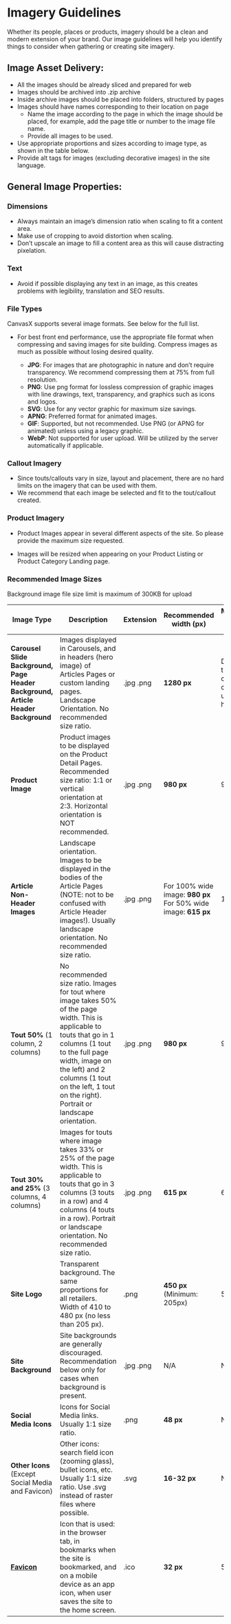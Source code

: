 # Imagery Guidelines

Whether its people, places or products, imagery should be a clean and modern
extension of your brand.  Our image guidelines will help you identify things to
consider when gathering or creating site imagery.

## Image Asset Delivery:

- All the images should be already sliced and prepared for web
- Images should be archived into .zip archive
- Inside archive images should be placed into folders, structured by pages
- Images should have names corresponding to their location on page
  - Name the image according to the page in which the image should be placed,
    for example, add the page title or number to the image file name.
  - Provide all images to be used.
- Use appropriate proportions and sizes according to image type, as shown in the
  table below.
- Provide alt tags for images (excluding decorative images) in the site
  language.

## General Image Properties:

### Dimensions

- Always maintain an image’s dimension ratio when scaling to fit a content area.
- Make use of cropping to avoid distortion when scaling.
- Don’t upscale an image to fill a content area as this will cause distracting
  pixelation.

### Text

- Avoid if possible displaying any text in an image, as this creates problems
  with legibility, translation and SEO results.

### File Types

CanvasX supports several image formats. See below for the full list.

- For best front end performance, use the appropriate file format when
  compressing and saving images for site building. Compress images as much as
  possible without losing desired quality.

  - **JPG**: For images that are photographic in nature and don’t require
    transparency. We recommend compressing them at 75% from full resolution.
  - **PNG**: Use png format for lossless compression of graphic images with line
    drawings, text, transparency, and graphics such as icons and logos.
  - **SVG**: Use for any vector graphic for maximum size savings.
  - **APNG**: Preferred format for animated images.
  - **GIF**: Supported, but not recommended. Use PNG (or APNG for animated) unless
    using a legacy graphic.
  - **WebP**: Not supported for user upload. Will be utilized by the server
    automatically if applicable.


### Callout Imagery

- Since touts/callouts vary in size, layout and placement, there are no hard
  limits on the imagery that can be used with them.
- We recommend that each image be selected and fit to the tout/callout created.

### Product Imagery

- Product Images appear in several different aspects of the site.  So please
  provide the maximum size requested.

- Images will be resized when appearing on your Product Listing or Product
  Category Landing page.

### Recommended Image Sizes

  Background image file size limit is maximum of 300KB for upload

| **Image Type**                                                                   | **Description**                                                                                                                                                                                                                                                                                                                            | **Extension** | **Recommended width (px)**                                     | **Maximum width (px)**                           | **Recommended size (kB)** | **Maximum Size (kB)**            |
| -------------------------------------------------------------------------------- | ------------------------------------------------------------------------------------------------------------------------------------------------------------------------------------------------------------------------------------------------------------------------------------------------------------------------------------------ | ------------- | -------------------------------------------------------------- | ------------------------------------------------ | ------------------------- | -------------------------------- |
| **Carousel Slide Background, Page Header Background, Article Header Background** | Images displayed in Carousels, and in headers (hero image) of Articles Pages or custom landing pages.  Landscape Orientation.  No recommended size ratio.                                                                                                                                                                                 | .jpg .png     | **1280 px**                                                    | Double the width of the content under the header. | **100 kB OR LESS**        | 200 kB                           |
| **Product Image**                                                                | Product images to be displayed on the Product Detail Pages. Recommended size ratio: 1:1 or vertical orientation at 2:3. Horizontal orientation is NOT recommended.                                                                                                                                                                         | .jpg .png     | **980 px**                                                     | 980px                                            | **50-80 kB** **OR LESS**  | 150 kB                           |
| **Article Non-Header Images**                                                    | Landscape orientation. Images to be displayed in the bodies of the Article Pages (NOTE: not to be confused with Article Header images!). Usually landscape orientation. No recommended size ratio.                                                                                                                                         | .jpg .png     | For 100% wide image: **980 px** For 50% wide image: **615 px** | 1280 px                                          | **30-60 kB** **OR LESS**  | 150 kB                           |
| **Tout 50%** (1 column, 2 columns)                                               | No recommended size ratio. Images for tout where image takes 50% of the page width. This is applicable to touts that go in 1 columns (1 tout to the full page width, image on the left) and 2 columns (1 tout on the left, 1 tout on the right). Portrait or landscape orientation.                             | .jpg .png     | **980 px**                                                     | 980 px                                           | **50-80 kB**  **OR LESS** | 100 kB                           |
| **Tout 30% and 25%**  (3 columns, 4 columns)                                     | Images for touts where image takes 33% or 25% of the page width. This is applicable to touts that go in 3 columns (3 touts in a row) and 4 columns (4 touts in a row). Portrait or landscape orientation. No recommended size ratio.                                                                                                       | .jpg .png     | **615 px**                                                     | 615 px                                           | **30-50 kB** **OR LESS**  | 80 kB                            |
| **Site Logo**                                                                    | Transparent background. The same proportions for all retailers. Width of 410 to 480 px (no less than 205 px).                                                                                                                                                                                                                                  | .png          | **450 px** (Minimum: 205px)                                    | 500 px                                           | **15 kB** **OR LESS**     | 30 kB                            |
| **Site Background**                                                              | Site backgrounds are generally discouraged. Recommendation below only for cases when background is present.                                                                                                                                                                                                                               | .jpg .png     | N/A                                                            | N/A                                              | **10-40 kB**  **OR LESS** | 200 kB                           |
| **Social Media Icons** | Icons for Social Media links. Usually 1:1 size ratio. | .png          | **48 px** | N/A | **5 kB**  **OR LESS** | 15 kB                            |
| **Other Icons** (Except Social Media and Favicon) | Other icons: search field icon (zooming glass), bullet icons, etc. Usually 1:1 size ratio. Use .svg instead of raster files where possible. | .svg | **16-32 px**| N/A | **1-5 kB** **OR LESS**   | 5 kB unless critical design need |
| **[Favicon](../../../Development/Guides/BuildingSites/ComponentsStarterKit?id=favicon)**  | Icon that is used: in the browser tab, in bookmarks when the site is bookmarked, and on a mobile device as an app icon, when user saves the site to the home screen.                                                                                                                                                                    | .ico          | **32 px**                                                      | 512 px                                           | **1 kB** **OR LESS**      | 5 kB                             |
